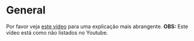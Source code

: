# General

Por favor veja [este vídeo](https://youtu.be/9ak64QGgQp0) para uma explicação mais abrangente. **OBS:** Este vídeo está como não listados no Youtube.
